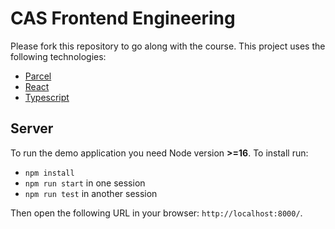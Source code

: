 # CAS Frontend Engineering

Please fork this repository to go along with the course. This project uses the following technologies:

- [Parcel](https://parceljs.org/)
- [React](https://reactjs.org/)
- [Typescript](https://www.typescriptlang.org/)

## Server

To run the demo application you need Node version **>=16**. To install run:

- `npm install `
- `npm run start` in one session
- `npm run test` in another session

Then open the following URL in your browser: `http://localhost:8000/`.
